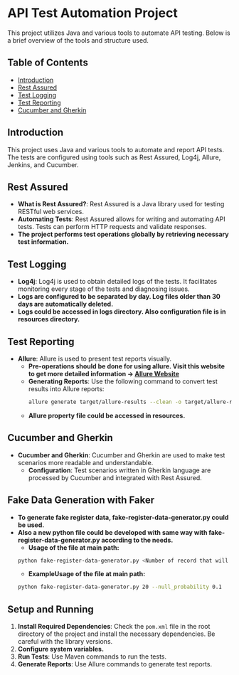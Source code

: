 # API Test Automation Project

This project utilizes Java and various tools to automate API testing. Below is a brief overview of the tools and structure used.

## Table of Contents
- [Introduction](#introduction)
- [Rest Assured](#rest-assured)
- [Test Logging](#test-logging)
- [Test Reporting](#test-reporting)
- [Cucumber and Gherkin](#cucumber-and-gherkin)

## Introduction
This project uses Java and various tools to automate and report API tests. The tests are configured using tools such as Rest Assured, Log4j, Allure, Jenkins, and Cucumber.

## Rest Assured
- **What is Rest Assured?**: Rest Assured is a Java library used for testing RESTful web services.
- **Automating Tests**: Rest Assured allows for writing and automating API tests. Tests can perform HTTP requests and validate responses.
- **The project performs test operations globally by retrieving necessary test information.**

## Test Logging
- **Log4j**: Log4j is used to obtain detailed logs of the tests. It facilitates monitoring every stage of the tests and diagnosing issues.
- **Logs are configured to be separated by day. Log files older than 30 days are automatically deleted.**
- **Logs could be accessed in logs directory. Also configuration file is in resources directory.**

## Test Reporting
- **Allure**: Allure is used to present test reports visually.
    - **Pre-operations should be done for using allure. Visit this website to get more detailed information ->  [Allure Website](https://allurereport.org/docs/install/)**
    - **Generating Reports**: Use the following command to convert test results into Allure reports:
      ```bash
      allure generate target/allure-results --clean -o target/allure-report
      ```
    - **Allure property file could be accessed in resources.**

## Cucumber and Gherkin
- **Cucumber and Gherkin**: Cucumber and Gherkin are used to make test scenarios more readable and understandable.
    - **Configuration**: Test scenarios written in Gherkin language are processed by Cucumber and integrated with Rest Assured.

## Fake Data Generation with Faker
- **To generate fake register data, fake-register-data-generator.py could be used.**
- **Also a new python file could be developed with same way with fake-register-data-generator.py according to the needs.**
    - **Usage of the file at main path:**
  ```bash 
  python fake-register-data-generator.py <Number of record that will be generated> --null_probability <range is 0-1> --output <destination file with path>
  ```
    - **ExampleUsage of the file at main path:**
  ```bash
  python fake-register-data-generator.py 20 --null_probability 0.1
  ```

## Setup and Running
1. **Install Required Dependencies**: Check the `pom.xml` file in the root directory of the project and install the necessary dependencies. Be careful with the library versions.
2. **Configure system variables.**
2. **Run Tests**: Use Maven commands to run the tests.
3. **Generate Reports**: Use Allure commands to generate test reports.